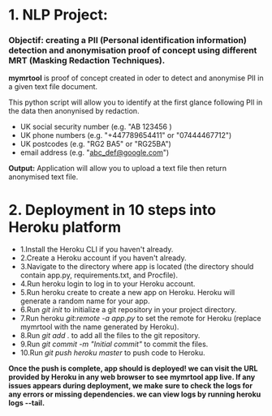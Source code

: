 # 1. NLP Project:
### **Objectif:** creating a PII (Personal identification information) detection and anonymisation proof of concept using different MRT (Masking Redaction Techniques).
**mymrtool** is proof of concept created in oder to detect and anonymise PII in a given text file document.

This python script will allow you to identify at the first glance following PII in the data then anonynised by redaction.
-	UK social security number (e.g. "AB 123456 )
-	UK phone numbers (e.g. "+447789654411" or "07444467712")
-	UK postcodes (e.g. "RG2 BA5" or "RG25BA")
-	email address (e.g. "abc_def@google.com")

**Output:** Application will allow you to upload a text file then return anonymised text file.

# 2. Deployment in 10 steps into Heroku platform
- 1.Install the Heroku CLI if you haven't already.
- 2.Create a Heroku account if you haven't already.
- 3.Navigate to the directory where app is located (the directory should contain app.py, requirements.txt, and Procfile).
- 4.Run heroku login to log in to your Heroku account.
- 5.Run heroku create to create a new app on Heroku. Heroku will generate a random name for your app.
- 6.Run *git init* to initialize a git repository in your project directory.
- 7.Run heroku *git:remote -a app.py* to set the remote for Heroku (replace mymrtool with the name generated by Heroku).
- 8.Run *git add .* to add all the files to the git repository.
- 9.Run *git commit -m "Initial commit"* to commit the files.
- 10.Run *git push heroku master* to push code to Heroku.
 
**Once the push is complete, app should is deployed! we can visit the URL provided by Heroku in any web browser to see mymrtool app live.
If any issues appears during deployment, we make sure to check the logs for any errors or missing dependencies. we can view logs by running heroku logs --tail.**
